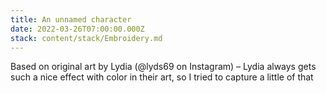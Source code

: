 ```yaml
---
title: An unnamed character
date: 2022-03-26T07:00:00.000Z
stack: content/stack/Embroidery.md
---
```


Based on original art by Lydia (@lyds69 on Instagram) – Lydia always gets such a nice effect with color in their art, so I tried to capture a little of that
